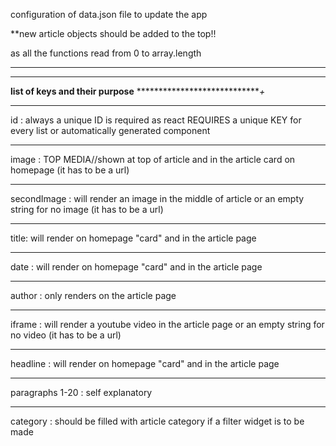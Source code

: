 configuration of data.json file to update the app

**new article objects should be added to the top!! 

as all the functions read from 0 to array.length
*************************************************

********************************
**list of keys and their purpose**
*****************************+*

*************************************
id : always a unique ID is required as react REQUIRES a unique KEY for every list or automatically generated component
*************************************
image : TOP MEDIA//shown at top of article and in the article card on homepage (it has to be a url)
**************************************
secondImage : will render an image in the middle of article or an empty string for no image (it has to be a url)
**************************************
title: will render on homepage "card" and in the article page
**************************************
date : will render on homepage "card" and in the article page
**************************************
author : only renders on the article page
**************************************
iframe : will render a youtube video in the article page or an empty string for no video (it has to be a url)
**************************************
headline : will render on homepage "card" and in the article page
**************************************

paragraphs 1-20 : self explanatory

***************************************

category : should be filled with article category if a filter widget is to be made
